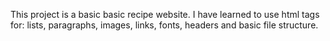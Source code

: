 This project is a basic basic recipe website. I have learned to use html tags for: lists, paragraphs, images, links, fonts, headers and basic file structure.